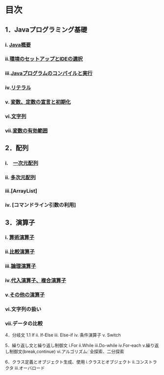# 目次
## 1．Javaプログラミング基礎
###     i. [Java概要](day1%208-9/1-1.md)<br/>
###     ii.[環境のセットアップとIDEの選択](day1%208-9/1-2.md)<br/>
###     iii.[Javaプログラムのコンパイルと実行](day1%208-9/1-3.md)<br/>
###     iv.[リテラル](day1%208-9/1-4.md)<br/>
###     v. [変数、定数の宣言と初期化](day1%208-9/1-5.md)<br/>
###     vi.[文字列](day1%208-9/1-5.md#5文字列は参照型)<br/>
###     vii.[変数の有効範囲](day1%208-9/1-5.md#6変数のスコープ有効範囲)<br/>

## 2．配列
###     i.　[一次元配列](day1%208-9/2.md)<br/>
###     ii. [多次元配列](day1%208-9/2.md#2多次元配列)<br/>
###     iii.[ArrayList]<br/>
###     iv. [コマンドライン引数の利用]<br/>

## 3．演算子
### i. [算術演算子](day1%208-9/3-1.md)<br/>
### ii.[比較演算子](day1%208-9/3-2.md)<br/>
### iii.[論理演算子](day1%208-9/3-3.md)<br/>
### iv.[代入演算子、複合演算子](day1%208-9/3-4.md)<br/>
### v.[その他の演算子](day1%208-9/3-4.md#その他の演算子)<br/>
### vi.文字列の扱い
### vii.データの比較

4．分岐文
1.1 If
ii. If-Else
iii. Else-if
iv. 条件演算子
v. Switch

5．繰り返し文と繰り返し制御文
i.For
ii.While
iii.Do-while
iv.For-each
v.繰り返し制御文(break,continue)
vi.アルゴリズム:`全探索、二分探索

6．クラス定義とオブジェクト生成、使用
i.クラスとオブジェクト
ii.コンストラクタ
iii.オーバロード
